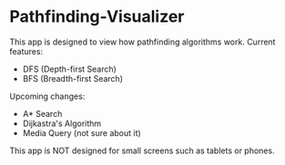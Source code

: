 # Pathfinding-Visualizer

This app is designed to view how pathfinding algorithms work.
Current features:
- DFS (Depth-first Search)
- BFS (Breadth-first Search)

Upcoming changes:
- A* Search
- Dijkastra's Algorithm
- Media Query (not sure about it)

This app is NOT designed for small screens such as tablets or phones. 
